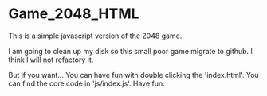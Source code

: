 # Game_2048_HTML
This is a simple javascript version of the 2048 game.

I am going to clean up my disk so this small poor game migrate to github.
I think I will not refactory it.

But if you want...
You can have fun with double clicking the 'index.html'.
You can find the core code in 'js/index.js'.
Have fun.
